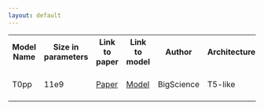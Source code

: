 ```yaml
---
layout: default
---
```


<!-- <h1> Open-Source Pretrained Language Models </h1>

Only open-source models with published checkpoints are included. -->

<table>
<tr>
  <th>Model Name</th>
  <th>Size in parameters</th>
  <th>Link to paper</th>
  <th>Link to model</th>
  <th>Author</th>
  <th>Architecture</th>
  <th>English-only/Multilingual</th>
  <th>Commercial use</th>
  <th>Random comment</th>
</tr>
<tr>
  <td>T0pp</td>
  <td>11e9<t/td>
  <td><a href="https://arxiv.org/abs/2110.08207">Paper</a></td>
  <td><a href="https://huggingface.co/bigscience/T0pp">Model</a></td>
  <td>BigScience</td>
  <td>T5-like</td>
  <td>English</td>
  <td>✅</td>
  <td>First real competitor to GPT-3</td>
</tr>
